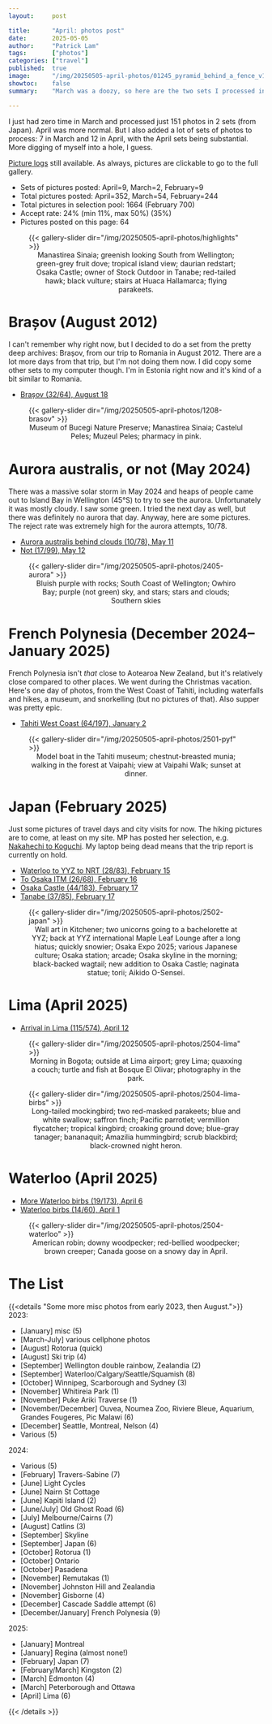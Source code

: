 ```yaml
---
layout:     post

title:      "April: photos post"
date:       2025-05-05
author:     "Patrick Lam"
tags:       ["photos"]
categories: ["travel"]
published:  true
image:      "/img/20250505-april-photos/01245_pyramid_behind_a_fence_v1.avif"
showtoc:    false
summary:    "March was a doozy, so here are the two sets I processed in March, as well as April's pictures."

---
```


<style>
.post-heading h1  { color: white; background-color: #aaa; background-color: rgba(192,192,192,0.8); padding: 0.5em; text-shadow: 2px 2px 2px grey; }
.meta { color: purple; }
</style>

I just had zero time in March and processed just 151 photos in 2 sets (from Japan). April was more normal. But I also added a lot of sets of photos to process: 7 in March and 12 in April, with the April sets being substantial. More digging of myself into a hole, I guess.

[Picture
logs](https://www.github.com/patricklam/picture-processing-logs) still
available. As always, pictures are clickable to go to the full gallery. 

* Sets of pictures posted: April=9, March=2, February=9
* Total pictures posted: April=352, March=54, February=244
* Total pictures in selection pool: 1664 (February 700)
* Accept rate: 24% (min 11%, max 50%) (35%)
* Pictures posted on this page: 64

<figure>
{{< gallery-slider dir="/img/20250505-april-photos/highlights" >}}
<figcaption style="text-align:center">Manastirea Sinaia; greenish looking South from Wellington; green-grey fruit dove; tropical island view; daurian redstart; Osaka Castle; owner of Stock Outdoor in Tanabe; red-tailed hawk; black vulture; stairs at Huaca Hallamarca; flying parakeets.</figcaption>
</figure>

# Brașov (August 2012)

I can't remember why right now, but I decided to do a set from the pretty deep archives: Brașov, from our trip to Romania in August 2012. There are a lot more days from that trip, but I'm not doing them now. I did copy some other sets to my computer though. I'm in Estonia right now and it's kind of a bit similar to Romania.

* [Brașov (32/64), August 18](https://gallery.patricklam.ca/index.php?/category/2052)

<figure>
{{< gallery-slider dir="/img/20250505-april-photos/1208-brasov" >}}
<figcaption style="text-align:center">Museum of Bucegi Nature Preserve; Manastirea Sinaia; Castelul Peles; Muzeul Peles; pharmacy in pink.</figcaption>
</figure>

# Aurora australis, or not (May 2024)

There was a massive solar storm in May 2024 and heaps of people came out to Island Bay in Wellington (45°S) to try
to see the aurora. Unfortunately it was mostly cloudy. I saw some green. I tried the next day as well, but
there was definitely no aurora that day. Anyway, here are some pictures. The reject rate was extremely high
for the aurora attempts, 10/78.

* [Aurora australis behind clouds (10/78), May 11](https://gallery.patricklam.ca/index.php?/category/2050)
* [Not (17/99), May 12](https://gallery.patricklam.ca/index.php?/category/2053)

<figure>
{{< gallery-slider dir="/img/20250505-april-photos/2405-aurora" >}}
<figcaption style="text-align:center">Bluish purple with rocks; South Coast of Wellington; Owhiro Bay; purple (not green) sky, and stars; stars and clouds; Southern skies</figcaption>
</figure>


# French Polynesia (December 2024&ndash;January 2025)

French Polynesia isn't *that* close to Aotearoa New Zealand, but it's relatively close compared to other places.
We went during the Christmas vacation. Here's one day of photos, from the West Coast of Tahiti, including
waterfalls and hikes, a museum, and snorkelling (but no pictures of that). Also supper was pretty epic.

* [Tahiti West Coast (64/197), January 2](https://gallery.patricklam.ca/index.php?/category/2054)

<figure>
{{< gallery-slider dir="/img/20250505-april-photos/2501-pyf" >}}
<figcaption style="text-align:center">Model boat in the Tahiti museum; chestnut-breasted munia; walking in the forest at Vaipahi; view at Vaipahi Walk; sunset at dinner.</figcaption>
</figure>


# Japan (February 2025)

Just some pictures of travel days and city visits for now. The hiking pictures are to come, at least on my site. MP has posted her selection, e.g. [Nakahechi to Koguchi](https://gallery.mpdesjardins.ca/index.php?/category/75). My laptop being dead means that the trip report is currently on hold.

* [Waterloo to YYZ to NRT (28/83), February 15](https://gallery.patricklam.ca/index.php?/category/2042)
* [To Osaka ITM (26/68), February 16](https://gallery.patricklam.ca/index.php?/category/2043)
* [Osaka Castle (44/183), February 17](https://gallery.patricklam.ca/index.php?/category/2045)
* [Tanabe (37/85), February 17](https://gallery.patricklam.ca/index.php?/category/2047)

<figure>
{{< gallery-slider dir="/img/20250505-april-photos/2502-japan" >}}
<figcaption style="text-align:center">Wall art in Kitchener; two unicorns going to a bachelorette at YYZ; back at YYZ international Maple Leaf Lounge after a long hiatus; quickly snowier; Osaka Expo 2025; various Japanese culture; Osaka station; arcade; Osaka skyline in the morning; black-backed wagtail; new addition to Osaka Castle; naginata statue; torii; Aikido O-Sensei.</figcaption>
</figure>


# Lima (April 2025)

* [Arrival in Lima (115/574), April 12](https://gallery.patricklam.ca/index.php?/category/2049)

<figure>
{{< gallery-slider dir="/img/20250505-april-photos/2504-lima" >}}
<figcaption style="text-align:center">Morning in Bogota; outside at Lima airport; grey Lima; quaxxing a couch; turtle and fish at Bosque El Olivar; photography in the park.</figcaption>
</figure>

<figure>
{{< gallery-slider dir="/img/20250505-april-photos/2504-lima-birbs" >}}
<figcaption style="text-align:center">Long-tailed mockingbird; two red-masked parakeets; blue and white swallow; saffron finch; Pacific parrotlet; vermillion flycatcher; tropical kingbird; croaking ground dove; blue-gray tanager; bananaquit; Amazilia hummingbird; scrub blackbird; black-crowned night heron.</figcaption>
</figure>

# Waterloo (April 2025)

* [More Waterloo birbs (19/173), April 6](https://gallery.patricklam.ca/index.php?/category/2046)
* [Waterloo birbs (14/60), April 1](https://gallery.patricklam.ca/index.php?/category/2044)

<figure>
{{< gallery-slider dir="/img/20250505-april-photos/2504-waterloo" >}}
<figcaption style="text-align:center">American robin; downy woodpecker; red-bellied woodpecker; brown creeper; Canada goose on a snowy day in April.</figcaption>
</figure>

# The List

{{<details "Some more misc photos from early 2023, then August.">}}
2023:
* [January] misc (5)
* [March-July] various cellphone photos
* [August] Rotorua (quick)
* [August] Ski trip (4)
* [September] Wellington double rainbow, Zealandia (2)
* [September] Waterloo/Calgary/Seattle/Squamish (8)
* [October] Winnipeg, Scarborough and Sydney (3)
* [November] Whitireia Park (1)
* [November] Puke Ariki Traverse (1)
* [November/December] Ouvea, Noumea Zoo, Riviere Bleue, Aquarium, Grandes Fougeres, Pic Malawi (6)
* [December] Seattle, Montreal, Nelson (4)
* Various (5)

2024:
* Various (5)
* [February] Travers-Sabine (7)
* [June] Light Cycles
* [June] Nairn St Cottage
* [June] Kapiti Island (2)
* [June/July] Old Ghost Road (6)
* [July] Melbourne/Cairns (7)
* [August] Catlins (3)
* [September] Skyline
* [September] Japan (6)
* [October] Rotorua (1)
* [October] Ontario
* [October] Pasadena
* [November] Remutakas (1)
* [November] Johnston Hill and Zealandia
* [November] Gisborne (4)
* [December] Cascade Saddle attempt (6)
* [December/January] French Polynesia (9)

2025:
* [January] Montreal
* [January] Regina (almost none!)
* [February] Japan (7)
* [February/March] Kingston (2)
* [March] Edmonton (4)
* [March] Peterborough and Ottawa
* [April] Lima (6)

{{< /details >}}
